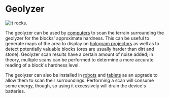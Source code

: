 # Geolyzer

![It rocks.](oredict:opencomputers:geolyzer)

The geolyzer can be used by [computers](../general/computer.md) to scan the terrain surrounding the geolyzer for the blocks' approximate hardness. This can be useful to generate maps of the area to display on [hologram projectors](hologram1.md) as well as to detect potentially valuable blocks (ores are usually harder than dirt and stone). Geolyzer scan results have a certain amount of noise added; in theory, multiple scans can be performed to determine a more accurate reading of a block's hardness level.

The geolyzer can also be installed in [robots](robot.md) and [tablets](../item/tablet.md) as an upgrade to allow them to scan their surroundings. Performing a scan will consume some energy, though, so using it excessively will drain the device's batteries.
